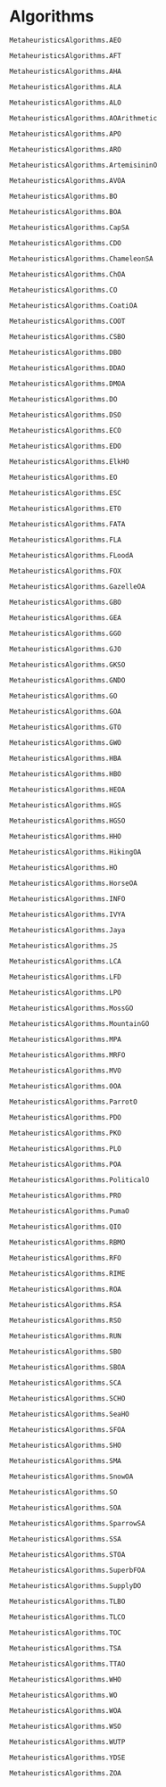 # Algorithms



```@docs 
MetaheuristicsAlgorithms.AEO
```

```@docs 
MetaheuristicsAlgorithms.AFT
```

```@docs 
MetaheuristicsAlgorithms.AHA
```

```@docs 
MetaheuristicsAlgorithms.ALA
```

```@docs 
MetaheuristicsAlgorithms.ALO
```

```@docs 
MetaheuristicsAlgorithms.AOArithmetic
```

```@docs 
MetaheuristicsAlgorithms.APO
```

```@docs
MetaheuristicsAlgorithms.ARO
```

```@docs
MetaheuristicsAlgorithms.ArtemisininO
```

```@docs
MetaheuristicsAlgorithms.AVOA
```

```@docs
MetaheuristicsAlgorithms.BO
```

```@docs
MetaheuristicsAlgorithms.BOA
```

```@docs
MetaheuristicsAlgorithms.CapSA
```

```@docs
MetaheuristicsAlgorithms.CDO
```

```@docs
MetaheuristicsAlgorithms.ChameleonSA
```

```@docs
MetaheuristicsAlgorithms.ChOA
```

```@docs
MetaheuristicsAlgorithms.CO
```

```@docs
MetaheuristicsAlgorithms.CoatiOA
```

```@docs
MetaheuristicsAlgorithms.COOT
```

```@docs
MetaheuristicsAlgorithms.CSBO
```

```@docs
MetaheuristicsAlgorithms.DBO
```

```@docs
MetaheuristicsAlgorithms.DDAO
```

```@docs
MetaheuristicsAlgorithms.DMOA
```

```@docs
MetaheuristicsAlgorithms.DO
```

```@docs
MetaheuristicsAlgorithms.DSO
```

```@docs
MetaheuristicsAlgorithms.ECO
```

```@docs
MetaheuristicsAlgorithms.EDO
```

```@docs
MetaheuristicsAlgorithms.ElkHO
```

```@docs
MetaheuristicsAlgorithms.EO
```

```@docs
MetaheuristicsAlgorithms.ESC
```

```@docs
MetaheuristicsAlgorithms.ETO
```

```@docs
MetaheuristicsAlgorithms.FATA
```

```@docs
MetaheuristicsAlgorithms.FLA
```

```@docs
MetaheuristicsAlgorithms.FLoodA
```

```@docs
MetaheuristicsAlgorithms.FOX
```

```@docs
MetaheuristicsAlgorithms.GazelleOA
```

```@docs
MetaheuristicsAlgorithms.GBO
```

```@docs
MetaheuristicsAlgorithms.GEA
```

```@docs
MetaheuristicsAlgorithms.GGO
```

```@docs
MetaheuristicsAlgorithms.GJO
```

```@docs
MetaheuristicsAlgorithms.GKSO
```

```@docs
MetaheuristicsAlgorithms.GNDO
```

```@docs
MetaheuristicsAlgorithms.GO
```

```@docs
MetaheuristicsAlgorithms.GOA
```

```@docs
MetaheuristicsAlgorithms.GTO
```

```@docs
MetaheuristicsAlgorithms.GWO
```

```@docs
MetaheuristicsAlgorithms.HBA
```

```@docs
MetaheuristicsAlgorithms.HBO
```

```@docs
MetaheuristicsAlgorithms.HEOA
```

```@docs
MetaheuristicsAlgorithms.HGS
```

```@docs
MetaheuristicsAlgorithms.HGSO
```

```@docs
MetaheuristicsAlgorithms.HHO
```

```@docs
MetaheuristicsAlgorithms.HikingOA
```

```@docs
MetaheuristicsAlgorithms.HO
```

```@docs
MetaheuristicsAlgorithms.HorseOA
```

```@docs
MetaheuristicsAlgorithms.INFO
```

```@docs
MetaheuristicsAlgorithms.IVYA
```

```@docs
MetaheuristicsAlgorithms.Jaya
```

```@docs
MetaheuristicsAlgorithms.JS
```

```@docs
MetaheuristicsAlgorithms.LCA
```

```@docs
MetaheuristicsAlgorithms.LFD
```

```@docs
MetaheuristicsAlgorithms.LPO
```

```@docs
MetaheuristicsAlgorithms.MossGO
```

```@docs
MetaheuristicsAlgorithms.MountainGO
```


```@docs
MetaheuristicsAlgorithms.MPA
```


```@docs
MetaheuristicsAlgorithms.MRFO
```


```@docs
MetaheuristicsAlgorithms.MVO
```


```@docs
MetaheuristicsAlgorithms.OOA
```


```@docs
MetaheuristicsAlgorithms.ParrotO
```


```@docs
MetaheuristicsAlgorithms.PDO
```


```@docs
MetaheuristicsAlgorithms.PKO
```


```@docs
MetaheuristicsAlgorithms.PLO
```


```@docs
MetaheuristicsAlgorithms.POA
```


```@docs
MetaheuristicsAlgorithms.PoliticalO
```


```@docs
MetaheuristicsAlgorithms.PRO
```

```@docs
MetaheuristicsAlgorithms.PumaO
```


```@docs
MetaheuristicsAlgorithms.QIO
```


```@docs
MetaheuristicsAlgorithms.RBMO
```

```@docs
MetaheuristicsAlgorithms.RFO
```

```@docs
MetaheuristicsAlgorithms.RIME
```

```@docs
MetaheuristicsAlgorithms.ROA
```

```@docs
MetaheuristicsAlgorithms.RSA
```

```@docs
MetaheuristicsAlgorithms.RSO
```


```@docs
MetaheuristicsAlgorithms.RUN
```

```@docs
MetaheuristicsAlgorithms.SBO
```

```@docs
MetaheuristicsAlgorithms.SBOA
```

```@docs
MetaheuristicsAlgorithms.SCA
```

```@docs
MetaheuristicsAlgorithms.SCHO
```

```@docs
MetaheuristicsAlgorithms.SeaHO
```

```@docs
MetaheuristicsAlgorithms.SFOA
```

```@docs
MetaheuristicsAlgorithms.SHO
```

```@docs
MetaheuristicsAlgorithms.SMA
```

```@docs
MetaheuristicsAlgorithms.SnowOA
```


```@docs
MetaheuristicsAlgorithms.SO
```

```@docs
MetaheuristicsAlgorithms.SOA
```

```@docs
MetaheuristicsAlgorithms.SparrowSA
```

```@docs
MetaheuristicsAlgorithms.SSA
```

```@docs
MetaheuristicsAlgorithms.STOA
```

```@docs
MetaheuristicsAlgorithms.SuperbFOA
```

```@docs
MetaheuristicsAlgorithms.SupplyDO
```

```@docs
MetaheuristicsAlgorithms.TLBO
```

```@docs
MetaheuristicsAlgorithms.TLCO
```

```@docs
MetaheuristicsAlgorithms.TOC
```

```@docs
MetaheuristicsAlgorithms.TSA
```

```@docs
MetaheuristicsAlgorithms.TTAO
```

```@docs
MetaheuristicsAlgorithms.WHO
```

```@docs
MetaheuristicsAlgorithms.WO
```

```@docs
MetaheuristicsAlgorithms.WOA
```

```@docs
MetaheuristicsAlgorithms.WSO
```

```@docs
MetaheuristicsAlgorithms.WUTP
```

```@docs
MetaheuristicsAlgorithms.YDSE
```

```@docs
MetaheuristicsAlgorithms.ZOA
```